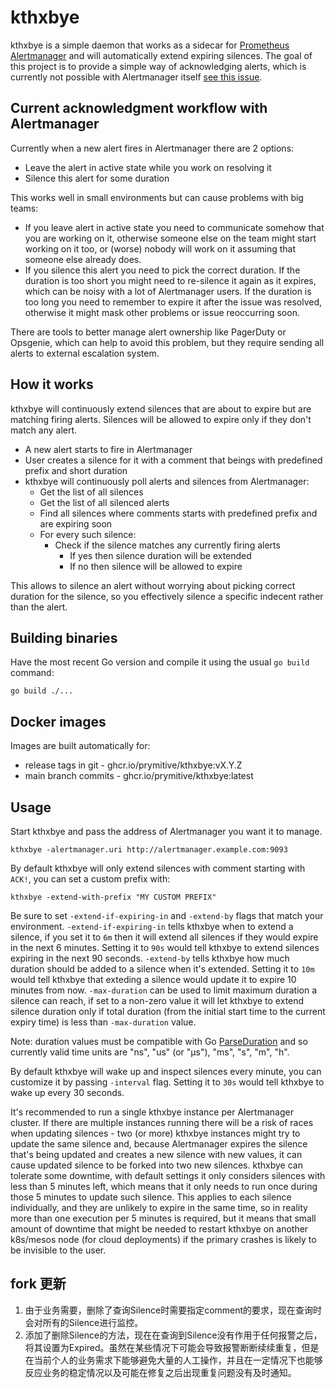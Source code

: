 # kthxbye

kthxbye is a simple daemon that works as a sidecar for
[Prometheus Alertmanager](https://github.com/prometheus/alertmanager) and will automatically extend expiring silences.
The goal of this project is to provide a simple way of acknowledging alerts,
which is currently not possible with Alertmanager itself
[see this issue](https://github.com/prometheus/alertmanager/issues/1860).

## Current acknowledgment workflow with Alertmanager

Currently when a new alert fires in Alertmanager there are 2 options:

- Leave the alert in active state while you work on resolving it
- Silence this alert for some duration

This works well in small environments but can cause problems with big teams:

- If you leave alert in active state you need to communicate somehow that
  you are working on it, otherwise someone else on the team might start
  working on it too, or (worse) nobody will work on it assuming that someone
  else already does.
- If you silence this alert you need to pick the correct duration.
  If the duration is too short you might need to re-silence it again as it expires, which can be noisy with a lot of Alertmanager users.
  If the duration is too long you need to remember to expire it after the issue
  was resolved, otherwise it might mask other problems or issue reoccurring
  soon.

There are tools to better manage alert ownership like PagerDuty or Opsgenie,
which can help to avoid this problem, but they require sending all alerts
to external escalation system.

## How it works

kthxbye will continuously extend silences that are about to expire but are
matching firing alerts. Silences will be allowed to expire only if they don't
match any alert.

- A new alert starts to fire in Alertmanager
- User creates a silence for it with a comment that beings with predefined
  prefix and short duration
- kthxbye will continuously poll alerts and silences from Alertmanager:
  - Get the list of all silences
  - Get the list of all silenced alerts
  - Find all silences where comments starts with predefined prefix and are
    expiring soon
  - For every such silence:
    - Check if the silence matches any currently firing alerts
      - If yes then silence duration will be extended
      - If no then silence will be allowed to expire

This allows to silence an alert without worrying about picking correct duration
for the silence, so you effectively silence a specific indecent rather than
the alert.

## Building binaries

Have the most recent Go version and compile it using the usual `go build`
command:

```shell
go build ./...
```

## Docker images

Images are built automatically for:

- release tags in git - ghcr.io/prymitive/kthxbye:vX.Y.Z
- main branch commits - ghcr.io/prymitive/kthxbye:latest

## Usage

Start kthxbye and pass the address of Alertmanager you want it to manage.

```shell
kthxbye -alertmanager.uri http://alertmanager.example.com:9093
```

By default kthxbye will only extend silences with comment starting with `ACK!`,
you can set a custom prefix with:

```shell
kthxbye -extend-with-prefix "MY CUSTOM PREFIX"
```

Be sure to set `-extend-if-expiring-in` and `-extend-by` flags that match your
environment.
`-extend-if-expiring-in` tells kthxbye when to extend a silence, if you set it
to `6m` then it will extend all silences if they would expire in the next
6 minutes. Setting it to `90s` would tell kthxbye to extend silences expiring
in the next 90 seconds.
`-extend-by` tells kthxbye how much duration should be added to a silence when
it's extended. Setting it to `10m` would tell kthxbye that exteding a silence
would update it to expire 10 minutes from now.
`-max-duration` can be used to limit maximum duration a silence can reach, if
set to a non-zero value it will let kthxbye to extend silence duration only if
total duration (from the initial start time to the current expiry time) is less
than `-max-duration` value.

Note: duration values must be compatible with Go
[ParseDuration](https://golang.org/pkg/time/#ParseDuration) and so currently
valid time units are "ns", "us" (or "µs"), "ms", "s", "m", "h".

By default kthxbye will wake up and inspect silences every minute, you can
customize it by passing `-interval` flag. Setting it to `30s` would tell kthxbye
to wake up every 30 seconds.

It's recommended to run a single kthxbye instance per Alertmanager cluster.
If there are multiple instances running there will be a risk of races when
updating silences - two (or more) kthxbye instances might try to update the
same silence and, because Alertmanager expires the silence that's being updated
and creates a new silence with new values, it can cause updated silence to be
forked into two new silences.
kthxbye can tolerate some downtime, with default settings it only considers
silences with less than 5 minutes left, which means that it only needs to
run once during those 5 minutes to update such silence. This applies to each
silence individually, and they are unlikely to expire in the same time, so in
reality more than one execution per 5 minutes is required, but it means that
small amount of downtime that might be needed to restart kthxbye on another
k8s/mesos node (for cloud deployments) if the primary crashes is likely to be
invisible to the user.


## fork 更新
1. 由于业务需要，删除了查询Silence时需要指定comment的要求，现在查询时会对所有的Silence进行监控。  
2. 添加了删除Silence的方法，现在在查询到Silence没有作用于任何报警之后，将其设置为Expired。虽然在某些情况下可能会导致报警断断续续重复，但是在当前个人的业务需求下能够避免大量的人工操作，并且在一定情况下也能够反应业务的稳定情况以及可能在修复之后出现重复问题没有及时通知。